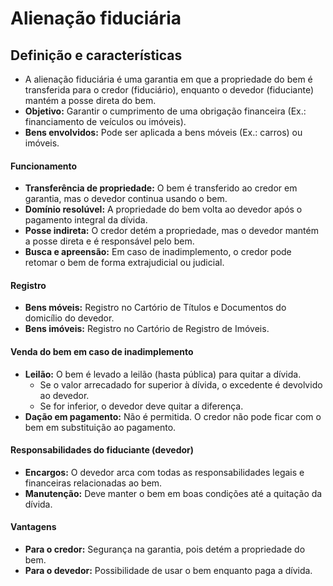 # Alienação fiduciária

## Definição e características
- A alienação fiduciária é uma garantia em que a propriedade do bem é transferida para o credor (fiduciário), enquanto o devedor (fiduciante) mantém a posse direta do bem.
- **Objetivo:** Garantir o cumprimento de uma obrigação financeira (Ex.: financiamento de veículos ou imóveis).
- **Bens envolvidos:** Pode ser aplicada a bens móveis (Ex.: carros) ou imóveis.

#### Funcionamento
- **Transferência de propriedade:** O bem é transferido ao credor em garantia, mas o devedor continua usando o bem.
- **Domínio resolúvel:** A propriedade do bem volta ao devedor após o pagamento integral da dívida.
- **Posse indireta:** O credor detém a propriedade, mas o devedor mantém a posse direta e é responsável pelo bem.
- **Busca e apreensão:** Em caso de inadimplemento, o credor pode retomar o bem de forma extrajudicial ou judicial.

#### Registro
- **Bens móveis:** Registro no Cartório de Títulos e Documentos do domicílio do devedor.
- **Bens imóveis:** Registro no Cartório de Registro de Imóveis.

#### Venda do bem em caso de inadimplemento
- **Leilão:** O bem é levado a leilão (hasta pública) para quitar a dívida.
  - Se o valor arrecadado for superior à dívida, o excedente é devolvido ao devedor.
  - Se for inferior, o devedor deve quitar a diferença.
- **Dação em pagamento:** Não é permitida. O credor não pode ficar com o bem em substituição ao pagamento.

#### Responsabilidades do fiduciante (devedor)
- **Encargos:** O devedor arca com todas as responsabilidades legais e financeiras relacionadas ao bem.
- **Manutenção:** Deve manter o bem em boas condições até a quitação da dívida.

#### Vantagens
- **Para o credor:** Segurança na garantia, pois detém a propriedade do bem.
- **Para o devedor:** Possibilidade de usar o bem enquanto paga a dívida.